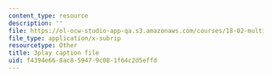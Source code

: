 ```yaml
---
content_type: resource
description: ''
file: https://ol-ocw-studio-app-qa.s3.amazonaws.com/courses/18-02-multivariable-calculus-fall-2007/f4394e668ac859479c081f64c2d5effd_24v9onS9Kcg.vtt
file_type: application/x-subrip
resourcetype: Other
title: 3play caption file
uid: f4394e66-8ac8-5947-9c08-1f64c2d5effd
---
```

